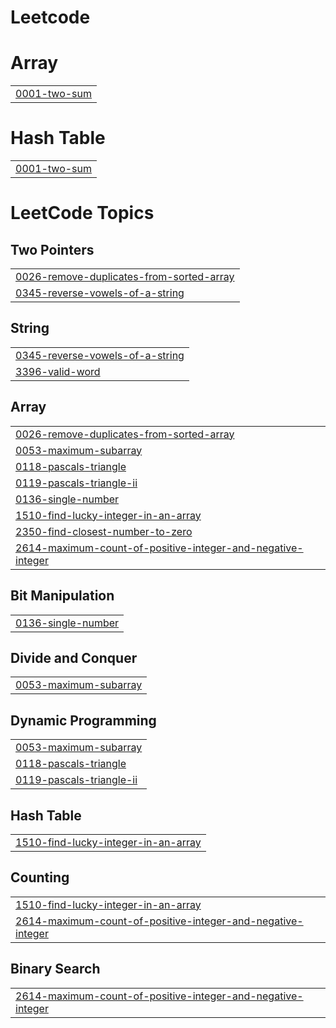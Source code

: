 # Leetcode


# Array
|  |
| ------- |
| [0001-two-sum](https://github.com/BhavaniSankar123/Leetcode/tree/master/0001-two-sum) |
# Hash Table
|  |
| ------- |
| [0001-two-sum](https://github.com/BhavaniSankar123/Leetcode/tree/master/0001-two-sum) |
<!---LeetCode Topics Start-->
# LeetCode Topics
## Two Pointers
|  |
| ------- |
| [0026-remove-duplicates-from-sorted-array](https://github.com/BhavaniSankar123/Leetcode/tree/master/0026-remove-duplicates-from-sorted-array) |
| [0345-reverse-vowels-of-a-string](https://github.com/BhavaniSankar123/Leetcode/tree/master/0345-reverse-vowels-of-a-string) |
## String
|  |
| ------- |
| [0345-reverse-vowels-of-a-string](https://github.com/BhavaniSankar123/Leetcode/tree/master/0345-reverse-vowels-of-a-string) |
| [3396-valid-word](https://github.com/BhavaniSankar123/Leetcode/tree/master/3396-valid-word) |
## Array
|  |
| ------- |
| [0026-remove-duplicates-from-sorted-array](https://github.com/BhavaniSankar123/Leetcode/tree/master/0026-remove-duplicates-from-sorted-array) |
| [0053-maximum-subarray](https://github.com/BhavaniSankar123/Leetcode/tree/master/0053-maximum-subarray) |
| [0118-pascals-triangle](https://github.com/BhavaniSankar123/Leetcode/tree/master/0118-pascals-triangle) |
| [0119-pascals-triangle-ii](https://github.com/BhavaniSankar123/Leetcode/tree/master/0119-pascals-triangle-ii) |
| [0136-single-number](https://github.com/BhavaniSankar123/Leetcode/tree/master/0136-single-number) |
| [1510-find-lucky-integer-in-an-array](https://github.com/BhavaniSankar123/Leetcode/tree/master/1510-find-lucky-integer-in-an-array) |
| [2350-find-closest-number-to-zero](https://github.com/BhavaniSankar123/Leetcode/tree/master/2350-find-closest-number-to-zero) |
| [2614-maximum-count-of-positive-integer-and-negative-integer](https://github.com/BhavaniSankar123/Leetcode/tree/master/2614-maximum-count-of-positive-integer-and-negative-integer) |
## Bit Manipulation
|  |
| ------- |
| [0136-single-number](https://github.com/BhavaniSankar123/Leetcode/tree/master/0136-single-number) |
## Divide and Conquer
|  |
| ------- |
| [0053-maximum-subarray](https://github.com/BhavaniSankar123/Leetcode/tree/master/0053-maximum-subarray) |
## Dynamic Programming
|  |
| ------- |
| [0053-maximum-subarray](https://github.com/BhavaniSankar123/Leetcode/tree/master/0053-maximum-subarray) |
| [0118-pascals-triangle](https://github.com/BhavaniSankar123/Leetcode/tree/master/0118-pascals-triangle) |
| [0119-pascals-triangle-ii](https://github.com/BhavaniSankar123/Leetcode/tree/master/0119-pascals-triangle-ii) |
## Hash Table
|  |
| ------- |
| [1510-find-lucky-integer-in-an-array](https://github.com/BhavaniSankar123/Leetcode/tree/master/1510-find-lucky-integer-in-an-array) |
## Counting
|  |
| ------- |
| [1510-find-lucky-integer-in-an-array](https://github.com/BhavaniSankar123/Leetcode/tree/master/1510-find-lucky-integer-in-an-array) |
| [2614-maximum-count-of-positive-integer-and-negative-integer](https://github.com/BhavaniSankar123/Leetcode/tree/master/2614-maximum-count-of-positive-integer-and-negative-integer) |
## Binary Search
|  |
| ------- |
| [2614-maximum-count-of-positive-integer-and-negative-integer](https://github.com/BhavaniSankar123/Leetcode/tree/master/2614-maximum-count-of-positive-integer-and-negative-integer) |
<!---LeetCode Topics End-->